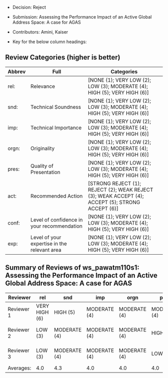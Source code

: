 * Decision: Reject
* Submission: Assessing the Performance Impact of an Active Global Address Space: A case for AGAS
* Contributors: Amini, Kaiser

* Key for the below column headings:

## Review Categories (higher is better)

Abbrev | Full | Categories
--- | --- | ---
rel: | Relevance | [NONE (1); VERY LOW (2); LOW (3); MODERATE (4); HIGH (5); VERY HIGH (6)]
snd: | Technical Soundness | [NONE (1); VERY LOW (2); LOW (3); MODERATE (4); HIGH (5); VERY HIGH (6)]
imp: | Technical Importance | [NONE (1); VERY LOW (2); LOW (3); MODERATE (4); HIGH (5); VERY HIGH (6)]
orgn: | Originality | [NONE (1); VERY LOW (2); LOW (3); MODERATE (4); HIGH (5); VERY HIGH (6)]
pres: | Quality of Presentation | [NONE (1); VERY LOW (2); LOW (3); MODERATE (4); HIGH (5); VERY HIGH (6)]
act: | Recommended Action | [STRONG REJECT (1); REJECT (2); WEAK REJECT (3); WEAK ACCEPT (4); ACCEPT (5); STRONG ACCEPT (6)]
conf: | Level of confidence in your recommendation | [NONE (1); VERY LOW (2); LOW (3); MODERATE (4); HIGH (5); VERY HIGH (6)]
exp: | Level of your expertise in the relevant area | [NONE (1); VERY LOW (2); LOW (3); MODERATE (4); HIGH (5); VERY HIGH (6)]


## Summary of Reviews of ws_pawatm110s1: Assessing the Performance Impact of an Active Global Address Space: A case for AGAS	
Reviewer | rel | snd | imp | orgn | pres | act | conf | exp
--- | --- | --- | --- | --- | --- | --- | --- | ---
Reviewer 1 | VERY HIGH (6) | HIGH (5) | MODERATE (4) | MODERATE (4) | MODERATE (4) | WEAK ACCEPT (4) | MODERATE (4) | LOW (3)
Reviewer 2 | LOW (3) | MODERATE (4) | MODERATE (4) | MODERATE (4) | HIGH (5) | WEAK REJECT (3) | MODERATE (4) | LOW (3)
Reviewer 3 | LOW (3) | MODERATE (4) | MODERATE (4) | MODERATE (4) | LOW (3) | WEAK REJECT (3) | HIGH (5) | HIGH (5)
Averages: | 4.0 | 4.3 | 4.0 | 4.0 | 4.0 | 3.3 | 4.3 | 3.7

